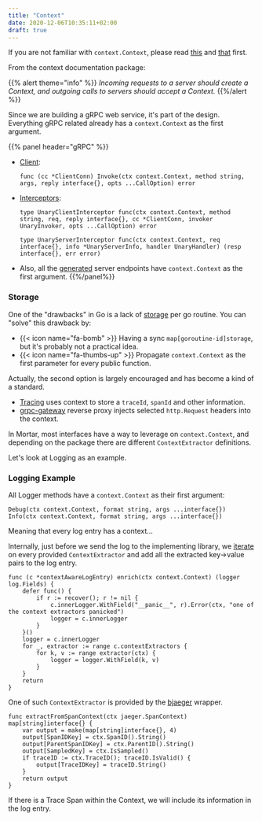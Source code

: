 ```yaml
---
title: "Context"
date: 2020-12-06T10:35:11+02:00
draft: true
---
```


If you are not familiar with `context.Context`, please read [this](https://golang.org/pkg/context/) and [that](https://blog.golang.org/context) first.

From the context documentation package:

{{% alert theme="info" %}} *Incoming requests to a server should create a Context, and outgoing calls to servers should accept a Context.* {{%/alert %}}

Since we are building a gRPC web service, it's part of the design.
Everything gRPC related already has a `context.Context` as the first argument.

{{% panel header="gRPC" %}}

- [Client](https://github.com/grpc/grpc-go/blob/master/call.go#L29):

    ```golang
    func (cc *ClientConn) Invoke(ctx context.Context, method string, args, reply interface{}, opts ...CallOption) error
    ```

- [Interceptors](https://github.com/grpc/grpc-go/blob/master/interceptor.go):

    ```golang
    type UnaryClientInterceptor func(ctx context.Context, method string, req, reply interface{}, cc *ClientConn, invoker UnaryInvoker, opts ...CallOption) error

    type UnaryServerInterceptor func(ctx context.Context, req interface{}, info *UnaryServerInfo, handler UnaryHandler) (resp interface{}, err error)
    ```

- Also, all the [generated](https://github.com/golang/protobuf/blob/master/protoc-gen-go/grpc/grpc.go) server endpoints have `context.Context` as the first argument.
{{%/panel%}}

### Storage

One of the "drawbacks" in Go is a lack of [storage](https://github.com/golang/go/issues/21355) per go routine.
You can "solve" this drawback by:

- {{< icon name="fa-bomb" >}} Having a sync `map[goroutine-id]storage`, but it's probably not a practical idea.
- {{< icon name="fa-thumbs-up" >}} Propagate `context.Context` as the first parameter for every public function.

Actually, the second option is largely encouraged and has become a kind of a standard.

- [Tracing](https://github.com/opentracing/opentracing-go/blob/master/gocontext.go) uses context to store a `traceId`, `spanId` and other information.
- [grpc-gateway](https://github.com/grpc-ecosystem/grpc-gateway) reverse proxy injects selected `http.Request` headers into the context.

In Mortar, most interfaces have a way to leverage on `context.Context`, and depending on the package there are different `ContextExtractor` definitions.

Let's look at Logging as an example.

### Logging Example

All Logger methods have a `context.Context` as their first argument:

```golang
Debug(ctx context.Context, format string, args ...interface{})
Info(ctx context.Context, format string, args ...interface{})
```

Meaning that every log entry has a context...

Internally, just before we send the log to the implementing library, we [iterate](https://github.com/go-masonry/mortar/blob/master/logger/context_logger.go#L82) on every provided `ContextExtractor` and add all the extracted key->value pairs to the log entry.

```golang
func (c *contextAwareLogEntry) enrich(ctx context.Context) (logger log.Fields) {
	defer func() {
		if r := recover(); r != nil {
			c.innerLogger.WithField("__panic__", r).Error(ctx, "one of the context extractors panicked")
			logger = c.innerLogger
		}
	}()
	logger = c.innerLogger
	for _, extractor := range c.contextExtractors {
		for k, v := range extractor(ctx) {
			logger = logger.WithField(k, v)
		}
	}
	return
}
```

One of such `ContextExtractor` is provided by the [bjaeger](https://github.com/go-masonry/bjaeger/blob/master/utils.go#L37) wrapper.

```golang
func extractFromSpanContext(ctx jaeger.SpanContext) map[string]interface{} {
	var output = make(map[string]interface{}, 4)
	output[SpanIDKey] = ctx.SpanID().String()
	output[ParentSpanIDKey] = ctx.ParentID().String()
	output[SampledKey] = ctx.IsSampled()
	if traceID := ctx.TraceID(); traceID.IsValid() {
		output[TraceIDKey] = traceID.String()
	}
	return output
}
```

If there is a Trace Span within the Context, we will include its information in the log entry.